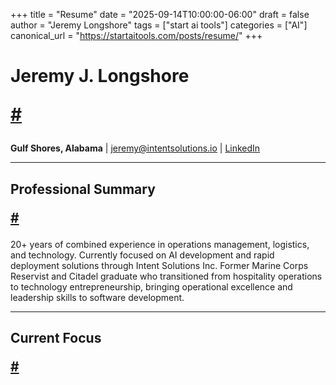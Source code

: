 +++
title = "Resume"
date = "2025-09-14T10:00:00-06:00"
draft = false
author = "Jeremy Longshore"
tags = ["start ai tools"]
categories = ["AI"]
canonical_url = "https://startaitools.com/posts/resume/"
+++

<h1 id="jeremy-j-longshore">
 Jeremy J. Longshore
<p><a class="anchor" href="#jeremy-j-longshore">#</a></p>
</h1>
<p><strong>Gulf Shores, Alabama</strong> | <a href="https://startaitools.com/">jeremy@intentsolutions.io</a> | <a href="https://linkedin.com/in/jeremylongshore">LinkedIn</a></p>
<hr/>
<h2 id="professional-summary">
 Professional Summary
<p><a class="anchor" href="#professional-summary">#</a></p>
</h2>
<p>20+ years of combined experience in operations management, logistics, and technology. Currently focused on AI development and rapid deployment solutions through Intent Solutions Inc. Former Marine Corps Reservist and Citadel graduate who transitioned from hospitality operations to technology entrepreneurship, bringing operational excellence and leadership skills to software development.</p>
<hr/>
<h2 id="current-focus">
 Current Focus
<p><a class="anchor" href="#current-focus">#</a></p></h2>
